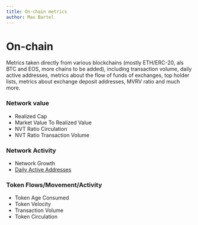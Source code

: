 ```yaml
---
title: On-chain metrics
author: Max Bartel
---
```


# On-chain

Metrics taken directly from various blockchains (mostly ETH/ERC-20, als BTC and EOS, more chains to be added), including transaction volume, daily active addresses, metrics about the flow of funds of exchanges, top holder lists, metrics about exchange deposit addresses, MVRV ratio and much more.

### Network value
- Realized Cap
- Market Value To Realized Value
- NVT Ratio Circulation
- NVT Ratio Transaction Volume

### Network Activity
- Network Growth
- [Daily Active Addresses](/metrics/on-chain/daily-active-addresses)

### Token Flows/Movement/Activity
- Token Age Consumed
- Token Velocity
- Transaction Volume
- Token Circulation
